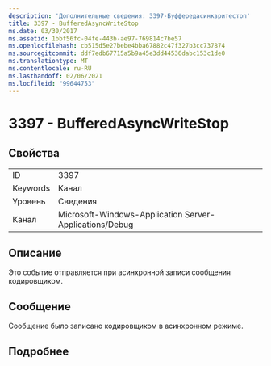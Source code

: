 ```yaml
---
description: 'Дополнительные сведения: 3397-Буффередасинквритестоп'
title: 3397 - BufferedAsyncWriteStop
ms.date: 03/30/2017
ms.assetid: 1bbf56fc-04fe-443b-ae97-769814c7be57
ms.openlocfilehash: cb515d5e27bebe4bba67882c47f327b3cc737874
ms.sourcegitcommit: ddf7edb67715a5b9a45e3dd44536dabc153c1de0
ms.translationtype: MT
ms.contentlocale: ru-RU
ms.lasthandoff: 02/06/2021
ms.locfileid: "99644753"
---
```

# <a name="3397---bufferedasyncwritestop"></a>3397 - BufferedAsyncWriteStop

## <a name="properties"></a>Свойства  
  
|||  
|-|-|  
|ID|3397|  
|Keywords|Канал|  
|Уровень|Сведения|  
|Канал|Microsoft-Windows-Application Server-Applications/Debug|  
  
## <a name="description"></a>Описание  

 Это событие отправляется при асинхронной записи сообщения кодировщиком.  
  
## <a name="message"></a>Сообщение  

 Сообщение было записано кодировщиком в асинхронном режиме.  
  
## <a name="details"></a>Подробнее
